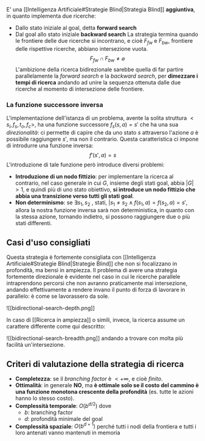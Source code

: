 E' una [[Intelligenza Artificiale#Strategie Blind|Strategia Blind]] **aggiuntiva**, in quanto implementa due ricerche:
- Dallo stato iniziale al goal, detta **forward search**
- Dal goal allo stato iniziale **backward search**
La strategia termina quando le frontiere delle due ricerche si incontrano, e cioè $F_{fw}$ e $F_{bw}$, frontiere delle rispettive ricerche, abbiano intersezione vuota.
$$F_{fw}\cap F_{bw}\neq\varnothing$$
L'ambizione della ricerca bidirezionale sarebbe quella di far partire parallelamente la *forward search* e la *backward search*, per **dimezzare i tempi di ricerca** andando ad unire la sequenza ottenuta dalle due ricerche al momento di intersezione delle frontiere.
### La funzione successore inversa
L'implementazione dell'istanza di un problema, avente la solita struttura $<s_i, f_s, t_o, f_c>$, ha una funzione successore $f_s(s,a)=s'$ che ha una sua *direzionalità*: ci permette di capire che da uno stato $s$ attraverso l'azione $a$ è possibile raggiungere $s'$, ma non il contrario.
Questa caratteristica ci impone di introdurre una funzione inversa:
$$f'(s', a) = s$$
L'introduzione di tale funzione però introduce diversi problemi:
- **Introduzione di un nodo fittizio**: per implementare la ricerca al contrario, nel caso generale in cui $G$, insieme degli stati goal, abbia $|G| > 1$, e quindi più di uno stato obiettivo, **si introduce un  nodo fittizio che abbia una transizione verso tutti gli stati goal**.
- **Non determinismo**: se  $\exists s_1,s_2\text{ , stati, }| s_1\neq s_2 \wedge f(s_1,a)=f(s_2,a)=s'$, allora la nostra funzione inversa sarà non deterministica, in quanto con la stessa azione, tornando indietro, si possono raggiungere due o più stati differenti.
## Casi d'uso consigliati
Questa strategia è fortemente consigliata con [[Intelligenza Artificiale#Strategie Blind|Strategie Blind]] che non si focalizzano in profondità, ma bensì in ampiezza.
Il problema di avere una strategia fortemente direzionale è evidente nel caso in cui le ricerche parallele intraprendono percorsi che non avranno praticamente mai intersezione, andando effettivamente a rendere invano il punto di forza di lavorare in parallelo: è come se lavorassero da sole.

![[bidirectional-search-depth.png]]

In caso di [[Ricerca in ampiezza]] o simili, invece, la ricerca assume un carattere differente come qui descritto:

![[bidirectional-search-breadth.png]]
andando a trovare con molta più facilità un'intersezione.

## Criteri di valutazione della strategia di ricerca
- **Completezza**: se il *branching factor* è $<+\infty$, e cioè *finito*.
- **Ottimalità**: in generale **NO**, ma **è ottimale solo se il costo del cammino è una funzione monotona crescente della profondità** (es. tutte le azioni hanno lo stesso costo).
- **Complessità temporale**: $O(b^{d/2})$ dove
  - $b$: branching factor
  - $d$: profondità minimale del goal
- **Complessità spaziale**: $O(b^{d+1})$ perché tutti i nodi della frontiera e tutti i loro antenati vanno mantenuti in memoria